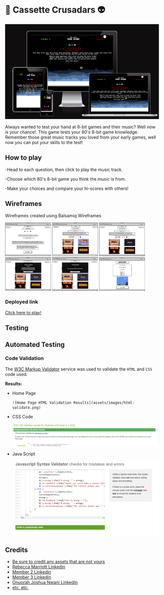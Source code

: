 # 🎸 **Cassette Crusadars** 👽 

![Responsivenes](assets/images/resoponsive.png)

Always wanted to test your hand at 8-bit games and their music? Well now is your chance!. This game tests your 80's 8-bit game knowledge. Remember those great music tracks you loved from your early games, well now you can put your skills to the test!


## How to play

-Head to each question, then click to play the music track.

-Choose which 80's 8-bit game you think the music is from.

-Make your choices and compare your hi-scores with others!


## Wireframes

Wireframes created using Balsamiq Wireframes

<p float="left">
  <img src="assets/images/Wireframe%201.png" width="150" />
  <img src="assets/images/Wireframe%202.png" width="150" /> 
  <img src="assets/images/Wireframe%203.png" width="150" />
  <img src="assets/images/Wireframe%204.png" width="150" />
  <img src="assets/images/Wireframe%205.png" width="150" /> 
  <img src="assets/images/Wireframe%206.png" width="150" />
</p>

### Deployed link

[Click here to play!](https://www.example.com)

## Testing
## Automated Testing

### Code Validation
The [W3C Markup Validator](https://validator.w3.org/) service was used to validate the `HTML` and `CSS` code used.

**Results:**

- Home Page

      ![Home Page HTML Validation Results](assets/images/html-validate.png)


- CSS Code

     ![CSS Code Page Validation Results](assets/images/css-validate.png)

- Java Script

     ![Java Script Validation Results](assets/images/js-validate.png)
    

## Credits

* [Be sure to credit any assets that are not yours](https://www.example.com)
* [Rebecca Marriott Linkedin](https://www.linkedin.com/in/rebecca-marriott-492571148/)
* [Member 2 Linkedin](https://www.linkedin.com)
* [Member 3 Linkedin](https://www.linkedin.com)
* [Onuorah Joshua Nwani Linkedin](https://www.linkedin.com/in/onuorah-joshua-nwani-952a06211)
* [etc. etc.](https://www.example.com)

